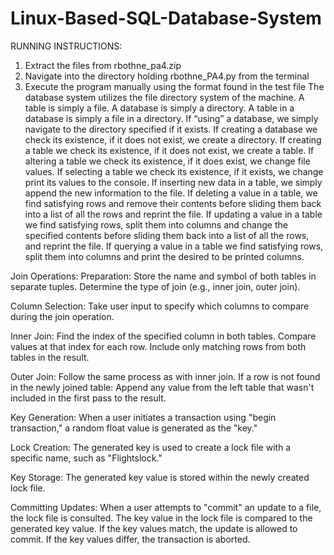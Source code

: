 # Linux-Based-SQL-Database-System
RUNNING INSTRUCTIONS:
1.	Extract the files from rbothne_pa4.zip
2.	Navigate into the directory holding rbothne_PA4.py from the terminal
3.	Execute the program manually using the format found in the test file
The database system utilizes the file directory system of the machine.
A table is simply a file.
A database is simply a directory.
A table in a database is simply a file in a directory.
If “using” a database, we simply navigate to the directory specified if it exists.
If creating a database we check its existence, if it does not exist, we create a directory.
If creating a table we check its existence, if it does not exist, we create a table.
If altering a table we check its existence, if it does exist, we change file values.
If selecting a table we check its existence, if it exists, we change print its values to the console.
If inserting new data in a table, we simply append the new information to the file.
If deleting a value in a table, we find satisfying rows and remove their contents before sliding them back into a list of all the rows and reprint the file.
If updating a value in a table we find satisfying rows, split them into columns and change the specified contents before sliding them back into a list of all the rows, and reprint the file.
If querying a value in a table we find satisfying rows, split them into columns and print the desired to be printed columns.

Join Operations:
Preparation:
Store the name and symbol of both tables in separate tuples.
Determine the type of join (e.g., inner join, outer join).
 
Column Selection:
Take user input to specify which columns to compare during the join operation.

Inner Join:
Find the index of the specified column in both tables.
Compare values at that index for each row.
Include only matching rows from both tables in the result.

Outer Join:
Follow the same process as with inner join.
If a row is not found in the newly joined table:
Append any value from the left table that wasn't included in the first pass to the result.

Key Generation:
When a user initiates a transaction using "begin transaction," a random float value is generated as the "key."

Lock Creation:
The generated key is used to create a lock file with a specific name, such as "Flightslock."

Key Storage:
The generated key value is stored within the newly created lock file.

Committing Updates:
When a user attempts to "commit" an update to a file, the lock file is consulted.
The key value in the lock file is compared to the generated key value.
If the key values match, the update is allowed to commit.
If the key values differ, the transaction is aborted.
